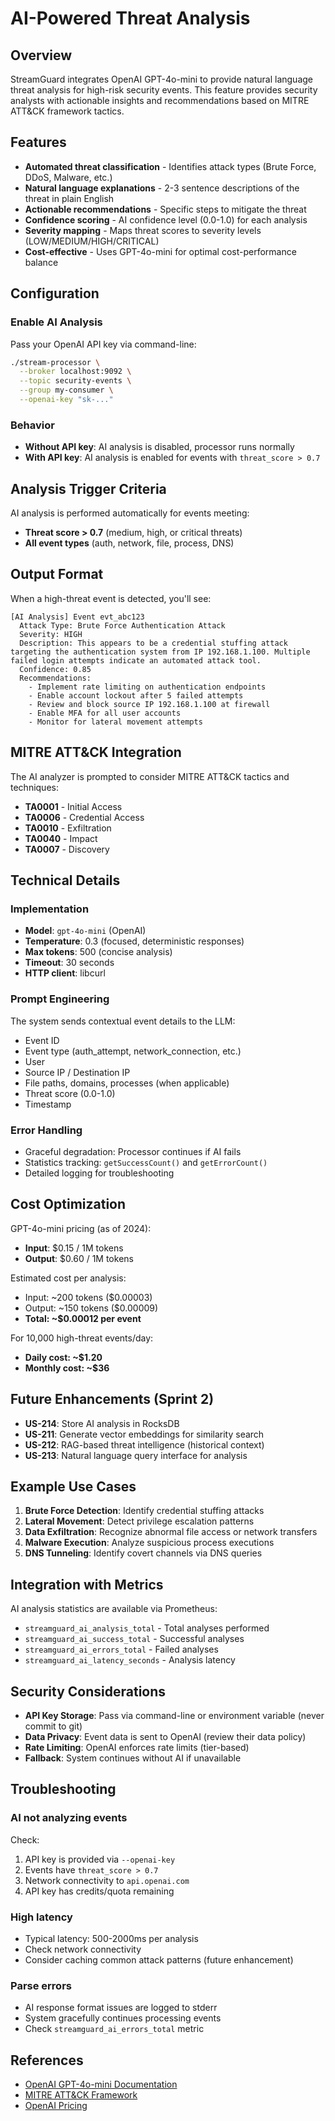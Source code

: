 # AI-Powered Threat Analysis

## Overview

StreamGuard integrates OpenAI GPT-4o-mini to provide natural language threat analysis for high-risk security events. This feature provides security analysts with actionable insights and recommendations based on MITRE ATT&CK framework tactics.

## Features

- **Automated threat classification** - Identifies attack types (Brute Force, DDoS, Malware, etc.)
- **Natural language explanations** - 2-3 sentence descriptions of the threat in plain English
- **Actionable recommendations** - Specific steps to mitigate the threat
- **Confidence scoring** - AI confidence level (0.0-1.0) for each analysis
- **Severity mapping** - Maps threat scores to severity levels (LOW/MEDIUM/HIGH/CRITICAL)
- **Cost-effective** - Uses GPT-4o-mini for optimal cost-performance balance

## Configuration

### Enable AI Analysis

Pass your OpenAI API key via command-line:

```bash
./stream-processor \
  --broker localhost:9092 \
  --topic security-events \
  --group my-consumer \
  --openai-key "sk-..."
```

### Behavior

- **Without API key**: AI analysis is disabled, processor runs normally
- **With API key**: AI analysis is enabled for events with `threat_score > 0.7`

## Analysis Trigger Criteria

AI analysis is performed automatically for events meeting:
- **Threat score > 0.7** (medium, high, or critical threats)
- **All event types** (auth, network, file, process, DNS)

## Output Format

When a high-threat event is detected, you'll see:

```
[AI Analysis] Event evt_abc123
  Attack Type: Brute Force Authentication Attack
  Severity: HIGH
  Description: This appears to be a credential stuffing attack targeting the authentication system from IP 192.168.1.100. Multiple failed login attempts indicate an automated attack tool.
  Confidence: 0.85
  Recommendations:
    - Implement rate limiting on authentication endpoints
    - Enable account lockout after 5 failed attempts
    - Review and block source IP 192.168.1.100 at firewall
    - Enable MFA for all user accounts
    - Monitor for lateral movement attempts
```

## MITRE ATT&CK Integration

The AI analyzer is prompted to consider MITRE ATT&CK tactics and techniques:

- **TA0001** - Initial Access
- **TA0006** - Credential Access
- **TA0010** - Exfiltration
- **TA0040** - Impact
- **TA0007** - Discovery

## Technical Details

### Implementation

- **Model**: `gpt-4o-mini` (OpenAI)
- **Temperature**: 0.3 (focused, deterministic responses)
- **Max tokens**: 500 (concise analysis)
- **Timeout**: 30 seconds
- **HTTP client**: libcurl

### Prompt Engineering

The system sends contextual event details to the LLM:
- Event ID
- Event type (auth_attempt, network_connection, etc.)
- User
- Source IP / Destination IP
- File paths, domains, processes (when applicable)
- Threat score (0.0-1.0)
- Timestamp

### Error Handling

- Graceful degradation: Processor continues if AI fails
- Statistics tracking: `getSuccessCount()` and `getErrorCount()`
- Detailed logging for troubleshooting

## Cost Optimization

GPT-4o-mini pricing (as of 2024):
- **Input**: $0.15 / 1M tokens
- **Output**: $0.60 / 1M tokens

Estimated cost per analysis:
- Input: ~200 tokens ($0.00003)
- Output: ~150 tokens ($0.00009)
- **Total: ~$0.00012 per event**

For 10,000 high-threat events/day:
- **Daily cost: ~$1.20**
- **Monthly cost: ~$36**

## Future Enhancements (Sprint 2)

- **US-214**: Store AI analysis in RocksDB
- **US-211**: Generate vector embeddings for similarity search
- **US-212**: RAG-based threat intelligence (historical context)
- **US-213**: Natural language query interface for analysis

## Example Use Cases

1. **Brute Force Detection**: Identify credential stuffing attacks
2. **Lateral Movement**: Detect privilege escalation patterns
3. **Data Exfiltration**: Recognize abnormal file access or network transfers
4. **Malware Execution**: Analyze suspicious process executions
5. **DNS Tunneling**: Identify covert channels via DNS queries

## Integration with Metrics

AI analysis statistics are available via Prometheus:
- `streamguard_ai_analysis_total` - Total analyses performed
- `streamguard_ai_success_total` - Successful analyses
- `streamguard_ai_errors_total` - Failed analyses
- `streamguard_ai_latency_seconds` - Analysis latency

## Security Considerations

- **API Key Storage**: Pass via command-line or environment variable (never commit to git)
- **Data Privacy**: Event data is sent to OpenAI (review their data policy)
- **Rate Limiting**: OpenAI enforces rate limits (tier-based)
- **Fallback**: System continues without AI if unavailable

## Troubleshooting

### AI not analyzing events

Check:
1. API key is provided via `--openai-key`
2. Events have `threat_score > 0.7`
3. Network connectivity to `api.openai.com`
4. API key has credits/quota remaining

### High latency

- Typical latency: 500-2000ms per analysis
- Check network connectivity
- Consider caching common attack patterns (future enhancement)

### Parse errors

- AI response format issues are logged to stderr
- System gracefully continues processing events
- Check `streamguard_ai_errors_total` metric

## References

- [OpenAI GPT-4o-mini Documentation](https://platform.openai.com/docs/models/gpt-4o-mini)
- [MITRE ATT&CK Framework](https://attack.mitre.org/)
- [OpenAI Pricing](https://openai.com/api/pricing/)
